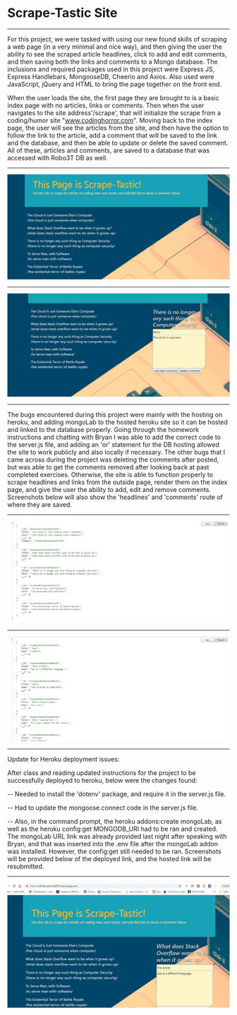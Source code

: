 # Scrape-Tastic Site
___

For this project, we were tasked with using our new found skills of scraping a web page (in a very minimal and nice way), and then giving the user the ability to see the scraped article headlines, click to add and edit comments, and then saving both the links and comments to a Mongo database.  The inclusions and required packages used in this project were Express JS, Express Handlebars, MongooseDB, Cheerio and Axios.  Also used were JavaScript, jQuery and HTML to bring the page together on the front end.

When the user loads the site, the first page they are brought to is a basic index page with no articles, links or comments.  Then when the user navigates to the site address'/scrape', that will initialize the scrape from a coding/humor site "www.codinghorror.com".  Moving back to the index page, the user will see the articles from the site, and then have the option to follow the link to the article, add a comment that will be saved to the link and the database, and then be able to update or delete the saved comment.  All of these, articles and comments, are saved to a database that was accessed with Robo3T DB as well.
___
![scrape-tastic-after-scrape](assets/img/scrape-tastic-after-scrape.jpg)
___
![scrape-tastic-add-edit-comment](assets/img/scrape-tastic-add-edit-comment.jpg)
___

The bugs encountered during this project were mainly with the hosting on heroku, and adding mongoLab to the hosted heroku site so it can be hosted and linked to the database properly.  Going through the homework instructions and chatting with Bryan I was able to add the correct code to the server.js file, and adding an 'or' statement for the DB hosting allowed the site to work publicly and also locally if necessary.  The other bugs that I came across during the project was deleting the comments after posted, but was able to get the comments removed after looking back at past completed exercises.  Otherwise, the site is able to function properly to scrape headlines and links from the outside page, render them on the index page, and give the user the ability to add, edit and remove comments.  Screenshots below will also show the 'headlines' and 'comments' route of where they are saved.
___
![scrape-tastic-headlines](assets/img/scrape-tastic-headlines.jpg)
___
![scrape-tastic-comments](assets/img/scrape-tastic-comments.jpg)

___

Update for Heroku deployment issues:

After class and reading updated instructions for the project to be successfully deployed to heroku, below were the changes found:

-- Needed to install the 'dotenv' package, and require it in the server.js file.

-- Had to update the mongoose.connect code in the server.js file.

-- Also, in the command prompt, the heroku addons:create mongoLab, as well as the heroku config:get MONGODB_URI had to be ran and created.  The mongoLab URL link was already provided last night after speaking with Bryan, and that was inserted into the .env file after the mongoLab addon was installed.  However, the config:get still needed to be ran.  Screenshots will be provided below of the deployed link, and the hosted link will be resubmitted.
___
![scrape-tastic-heroku-link](assets/img/scrape-tastic-heroku-link.jpg)
